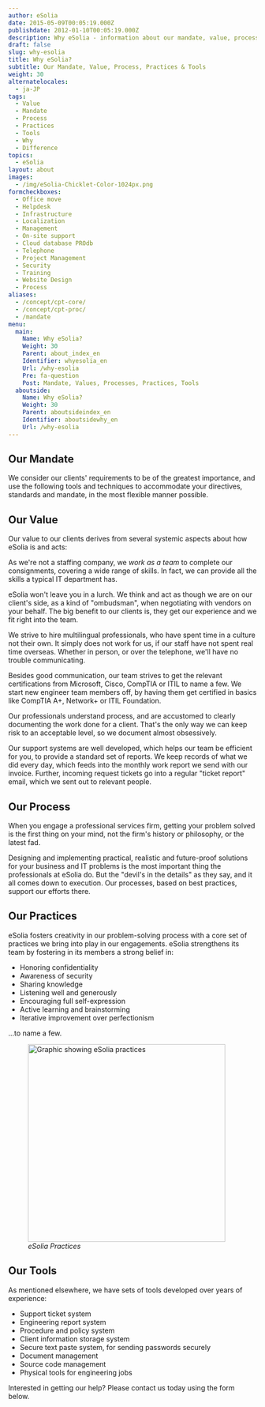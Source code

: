 ```yaml
---
author: eSolia
date: 2015-05-09T00:05:19.000Z
publishdate: 2012-01-10T00:05:19.000Z
description: Why eSolia - information about our mandate, value, process, practices and tools.
draft: false
slug: why-esolia
title: Why eSolia?
subtitle: Our Mandate, Value, Process, Practices & Tools
weight: 30
alternatelocales:
  - ja-JP
tags:
  - Value
  - Mandate
  - Process
  - Practices
  - Tools
  - Why
  - Difference
topics:
  - eSolia
layout: about
images:
  - /img/eSolia-Chicklet-Color-1024px.png
formcheckboxes:
  - Office move
  - Helpdesk
  - Infrastructure
  - Localization
  - Management
  - On-site support
  - Cloud database PROdb
  - Telephone
  - Project Management
  - Security
  - Training
  - Website Design
  - Process
aliases:
  - /concept/cpt-core/
  - /concept/cpt-proc/
  - /mandate
menu:
  main:
    Name: Why eSolia?
    Weight: 30
    Parent: about_index_en
    Identifier: whyesolia_en
    Url: /why-esolia
    Pre: fa-question
    Post: Mandate, Values, Processes, Practices, Tools
  aboutside:
    Name: Why eSolia?
    Weight: 30
    Parent: aboutsideindex_en
    Identifier: aboutsidewhy_en
    Url: /why-esolia
---
```


## Our Mandate
We consider our clients' requirements to be of the greatest importance, and use the following tools and techniques to accommodate your directives, standards and mandate, in the most flexible manner possible.

## Our Value

Our value to our clients derives from several systemic aspects about how eSolia is and acts:

<i class="small mdi-social-people grey-text text-darken-2 left"></i> As we're not a staffing company, we _work as a team_ to complete our consignments, covering a wide range of skills. In fact, we can provide all the skills a typical IT department has.

<i class="small mdi-hardware-security grey-text text-darken-2 left"></i> eSolia won't leave you in a lurch. We think and act as though we are on our client's side, as a kind of "ombudsman", when negotiating with vendors on your behalf. The big benefit to our clients is, they get our experience and we fit right into the team.

<i class="small mdi-communication-forum grey-text text-darken-2 left"></i> We strive to hire multilingual professionals, who have spent time in a culture not their own. It simply does not work for us, if our staff have not spent real time overseas. Whether in person, or over the telephone, we'll have no trouble communicating.

<i class="small mdi-action-bookmark-outline grey-text text-darken-2 left"></i> Besides good communication, our team strives to get the relevant certifications from Microsoft, Cisco, CompTIA or ITIL to name a few. We start new engineer team members off, by having them get certified in basics like CompTIA A+, Network+ or ITIL Foundation.

<i class="small mdi-editor-mode-edit grey-text text-darken-2 left"></i> Our professionals understand process, and are accustomed to clearly documenting the work done for a client. That's the only way we can keep risk to an acceptable level, so we document almost obsessively.

<i class="small mdi-toggle-check-box grey-text text-darken-2 left"></i> Our support systems are well developed, which helps our team be efficient for you, to provide a standard set of reports. We keep records of what we did every day, which feeds into the monthly work report we send with our invoice. Further, incoming request tickets go into a regular "ticket report" email, which we sent out to relevant people.

## Our Process

When you engage a professional services firm, getting your problem solved is the first thing on your mind, not the firm's history or philosophy, or the latest fad.

Designing and implementing practical, realistic and future-proof solutions for your business and IT problems is the most important thing the professionals at eSolia do. But the "devil's in the details" as they say, and it all comes down to execution. Our processes, based on best practices, support our efforts there.

## Our Practices

eSolia fosters creativity in our problem-solving process with a core set of practices we bring into play in our engagements. eSolia strengthens its team by fostering in its members a strong belief in:

* Honoring confidentiality
* Awareness of security
* Sharing knowledge
* Listening well and generously
* Encouraging full self-expression
* Active learning and brainstorming
* Iterative improvement over perfectionism

...to name a few.

<figure class="image-container">
<img class="materialboxed responsive-img" width="400" data-caption="eSolia Practices" alt="Graphic showing eSolia practices" src="/img/eSolia-Post-Practices-en.png" >
<figcaption><em>eSolia Practices</em></figcaption>
</figure>

## Our Tools

As mentioned elsewhere, we have sets of tools developed over years of experience:

* Support ticket system
* Engineering report system
* Procedure and policy system
* Client information storage system
* Secure text paste system, for sending passwords securely
* Document management
* Source code management
* Physical tools for engineering jobs

Interested in getting our help? Please contact us today using the form below.
